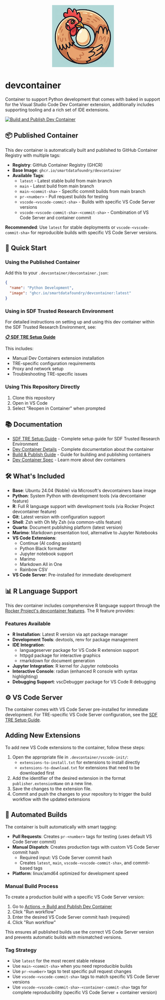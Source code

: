 <div align="center">
  <img src="assets/ouroboros-chicken-logo.png" alt="devcontainer logo" width="200" height="200">
</div>

# devcontainer

Container to support Python development that comes with baked in support for the Visual Studio Code Dev Container extension, additionally includes supporting tooling and a rich set of IDE extensions.

[![Build and Publish Dev Container](https://github.com/smartdatafoundry/devcontainer/actions/workflows/build-devcontainer.yml/badge.svg)](https://github.com/smartdatafoundry/devcontainer/actions/workflows/build-devcontainer.yml)

## 📦 Published Container

This dev container is automatically built and published to GitHub Container Registry with multiple tags:

- **Registry**: GitHub Container Registry (GHCR)  
- **Base Image**: `ghcr.io/smartdatafoundry/devcontainer`
- **Available Tags**:
  - `latest` - Latest stable build from main branch
  - `main` - Latest build from main branch  
  - `main-<commit-sha>` - Specific commit builds from main branch
  - `pr-<number>` - Pull request builds for testing
  - `vscode-<vscode-commit-sha>` - Builds with specific VS Code Server versions
  - `vscode-<vscode-commit-sha>-<commit-sha>` - Combination of VS Code Server and container commit

**Recommended**: Use `latest` for stable deployments or `vscode-<vscode-commit-sha>` for reproducible builds with specific VS Code Server versions.

## 🚀 Quick Start

### Using the Published Container

Add this to your `.devcontainer/devcontainer.json`:

```json
{
  "name": "Python Development",
  "image": "ghcr.io/smartdatafoundry/devcontainer:latest"
}
```

### Using in SDF Trusted Research Environment

For detailed instructions on setting up and using this dev container within the SDF Trusted Research Environment, see:

**[📋 SDF TRE Setup Guide](SDF_TRE_SETUP.md)**

This includes:
- Manual Dev Containers extension installation
- TRE-specific configuration requirements
- Proxy and network setup
- Troubleshooting TRE-specific issues

### Using This Repository Directly

1. Clone this repository
2. Open in VS Code
3. Select "Reopen in Container" when prompted

## 📚 Documentation

- [SDF TRE Setup Guide](SDF_TRE_SETUP.md) - Complete setup guide for SDF Trusted Research Environment
- [Dev Container Details](DEVCONTAINER.md) - Complete documentation about the container
- [Build & Publish Guide](docs/BUILD_PUBLISH_CONTAINER.md) - Guide for building and publishing containers
- [Dev Container Spec](https://containers.dev) - Learn more about dev containers

## 🛠️ What's Included

- **Base**: Ubuntu 24.04 (Noble) via Microsoft's devcontainers base image
- **Python**: System Python with development tools (via devcontainer feature)
- **R**: Full R language support with development tools (via Rocker Project devcontainer feature)
- **Git**: Latest version with configuration support
- **Shell**: Zsh with Oh My Zsh (via common-utils feature)
- **Quarto**: Document publishing platform (latest version)
- **Marimo**: Markdown presentation tool, alternative to Jupyter Notebooks
- **VS Code Extensions**:
  - Continue (AI coding assistant)
  - Python Black formatter
  - Jupyter notebook support
  - Marimo
  - Markdown All in One
  - Rainbow CSV
- **VS Code Server**: Pre-installed for immediate development

## 📊 R Language Support

This dev container includes comprehensive R language support through the [Rocker Project's devcontainer features](https://github.com/rocker-org/devcontainer-features). The R feature provides:

### Features Available
- **R Installation**: Latest R version via apt package manager
- **Development Tools**: devtools, renv for package management
- **IDE Integration**: 
  - languageserver package for VS Code R extension support
  - httpgd package for interactive graphics
  - rmarkdown for document generation
- **Jupyter Integration**: R kernel for Jupyter notebooks
- **Interactive Console**: radian (enhanced R console with syntax highlighting)
- **Debugging Support**: vscDebugger package for VS Code R debugging

## ⚙️ VS Code Server

The container comes with VS Code Server pre-installed for immediate development. For TRE-specific VS Code Server configuration, see the [SDF TRE Setup Guide](SDF_TRE_SETUP.md).

## Adding New Extensions
To add new VS Code extensions to the container, follow these steps:
1. Open the appropriate file in `.devcontainer/vscode-init/`:
   - `extensions-to-install.txt` for extensions to install directly
   - `extensions-to-download.txt` for extensions that need to be downloaded first
2. Add the identifier of the desired extension in the format `publisher.extensionName` on a new line.
3. Save the changes to the extension file.
4. Commit and push the changes to your repository to trigger the build workflow with the updated extensions

## 🔄 Automated Builds

The container is built automatically with smart tagging:

- **Pull Requests**: Creates `pr-<number>` tags for testing (uses default VS Code Server commit)
- **Manual Dispatch**: Creates production tags with custom VS Code Server commit hash
  - Required input: VS Code Server commit hash
  - Creates `latest`, `main`, `vscode-<vscode-commit-sha>`, and commit-based tags
- **Platform**: linux/amd64 optimized for development speed

### Manual Build Process

To create a production build with a specific VS Code Server version:

1. Go to [Actions → Build and Publish Dev Container](../../actions/workflows/build-devcontainer.yml)
2. Click "Run workflow"
3. Enter the desired VS Code Server commit hash (required)
4. Click "Run workflow"

This ensures all published builds use the correct VS Code Server version and prevents automatic builds with mismatched versions.

### Tag Strategy
- Use `latest` for the most recent stable release
- Use `main-<commit-sha>` when you need reproducible builds
- Use `pr-<number>` tags to test specific pull request changes
- Use `vscode-<vscode-commit-sha>` tags to match specific VS Code Server versions
- Use `vscode-<vscode-commit-sha>-<container-commit-sha>` tags for complete reproducibility (specific VS Code Server + container version)
